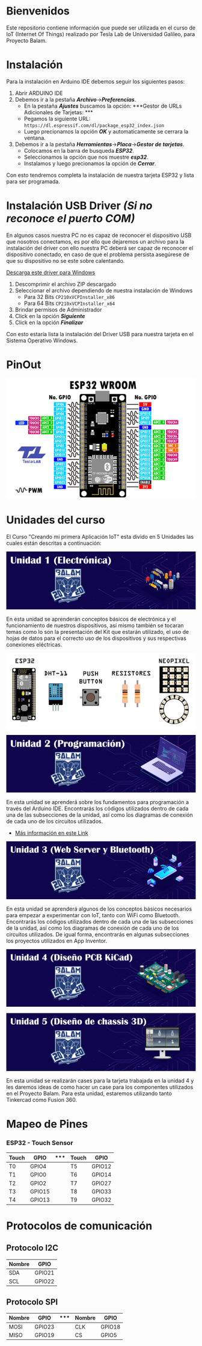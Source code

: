 # Bienvenidos 
Este repositorio contiene información que puede ser utilizada en el curso de IoT (Internet Of Things) realizado por Tesla Lab de Universidad Galileo, para Proyecto Balam.

# Instalación

Para la instalación en Arduino IDE debemos seguir los siguientes pasos:

1. Abrir ARDUINO IDE
2. Debemos ir a la pestaña ***Archivo***->***Preferencias***.
	- En la pestaña ***Ajustes*** buscamos la opción: ***Gestor de URLs Adicionales de Tarjetas: ***
	- Pegamos la siguiente URL: `https://dl.espressif.com/dl/package_esp32_index.json`
	- Luego precionamos la opción ***OK*** y automaticamente se cerrara la ventana.
3. Debemos ir a la pestaña ***Herramientas***->***Placa***->***Gestor de tarjetas***.
	- Colocamos en la barra de busqueda ***ESP32***.
	- Seleccionamos la opción que nos muestre ***esp32***.
	- Instalamos y luego precionamos la opción de ***Cerrar***.

Con esto tendremos completa la instalación de nuestra tarjeta ESP32 y lista para ser programada.	 

# Instalación USB Driver ***(Si no reconoce el puerto COM)***

En algunos casos nuestra PC no es capaz de reconocer el dispositivo USB que nosotros conectamos, es por ello que dejaremos un archivo para la instalación del driver con ello nuestra PC deberá ser capaz de reconocer el dispositivo conectado, en caso de que el problema persista asegúrese de que su dispositivo no se este sobre calentando.

[Descarga este driver para Windows][DRIVER_USB]

[DRIVER_USB]: https://drive.google.com/file/d/1yuZ91mJfR12bhASqD9ffsebzsEOJz8Om/view?usp=sharing

1. Descomprimir el archivo ZIP descargado 
2. Seleccionar el archivo dependiendo de nuestra instalación de Windows
	- Para 32 Bits `CP210xVCPInstaller_x86`
	- Para 64 Bits `CP210xVCPInstaller_x64`
3. Brindar permisos de Administrador	
4. Click en la opción ***Siguiente***
5. Click en la opción ***Finalizar***

Con esto estaría lista la instalación del Driver USB para nuestra tarjeta en el Sistema Operativo Windows.
# PinOut
![](/Img/PINOUT_32.png)

# Unidades del curso

El Curso "Creando mi primera Aplicación IoT" esta divido en 5 Unidades las cuales están descritas a continuación:

![](/Img/unidad1.png)

En esta unidad se aprenderán conceptos básicos de electrónica y el funcionamiento de nuestros dispositivos, así mismo también se tocaran temas como lo son la presentación del Kit que estarán utilizado, el uso de hojas de datos para el correcto uso de los dispositivos y sus respectivas conexiones eléctricas.

![](/Img/kit.png)


[![Unidad 2](/Img/unidad2.png)](https://github.com/angelisidro/ESP32-BALAM2020/tree/master/Unidad-2 )

En esta unidad se aprenderá sobre los fundamentos para programación a través del Arduino IDE. Encontrarás los códigos utilizados dentro de cada una de las subsecciones de la unidad, así como los diagramas de conexión de cada uno de los circuitos utilizados.

- [Más información en este Link][Unidad2]

[Unidad2]: https://github.com/angelisidro/ESP32-BALAM2020/tree/master/Unidad-2


[![Unidad 3](/Img/unidad3.png)](https://github.com/angelisidro/ESP32-BALAM2020/tree/master/Unidad-3 )

En esta unidad se aprenderá algunos de los conceptos básicos necesarios para empezar a experimentar con IoT, tanto con WiFi como Bluetooth. Encontrarás los códigos utilizados dentro de cada una de las subsecciones de la unidad, así como los diagramas de conexión de cada uno de los circuitos utilizados. De igual forma, encontrarás en algunas subsecciones los proyectos utilizados en App Inventor.

[![Unidad 4](/Img/unidad4.png)](https://github.com/angelisidro/ESP32-BALAM2020/tree/master/Unidad-4 )

[![Unidad 5](/Img/unidad5.png)](https://github.com/angelisidro/ESP32-BALAM2020/tree/master/Unidad-5 )

En esta unidad se realizarán cases para la tarjeta trabajada en la unidad 4 y les daremos ideas de como hacer un case para los componentes utilizados en el Proyecto Balam. Para esta unidad, estaremos utilizando tanto Tinkercad como Fusion 360.

# Mapeo de Pines

### ESP32 - Touch Sensor
Touch | GPIO | *** | Touch | GPIO
--- | --- | --- | --- | ---
T0 | GPIO4 | | T5 | GPIO12 
T1 | GPIO0 | | T6 | GPIO14
T2 | GPIO2 | | T7 | GPIO27
T3 | GPIO15| | T8 | GPIO33
T4 | GPIO13| | T9 | GPIO32

# Protocolos de comunicación
## Protocolo I2C
Nombre | GPIO
--- | ---
SDA | GPIO21
SCL | GPIO22

## Protocolo SPI
Nombre | GPIO | *** | Nombre | GPIO
--- | --- | --- | --- | ---
MOSI | GPIO23 | | CLK | GPIO18
MISO | GPIO19 | | CS | GPIO5
